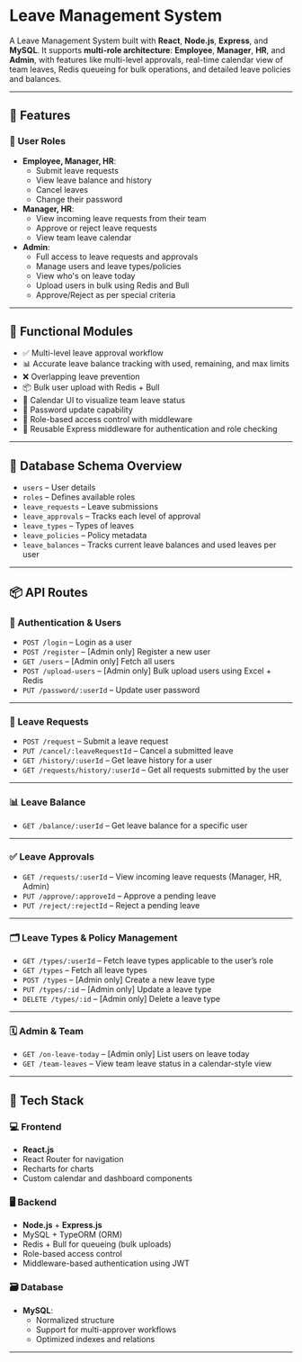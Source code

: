 # Leave Management System

A Leave Management System built with **React**, **Node.js**, **Express**, and **MySQL**. It supports **multi-role architecture**: **Employee**, **Manager**, **HR**, and **Admin**, with features like multi-level approvals, real-time calendar view of team leaves, Redis queueing for bulk operations, and detailed leave policies and balances.

---

## 🚀 Features

### 👥 User Roles

- **Employee, Manager, HR**:
  - Submit leave requests
  - View leave balance and history
  - Cancel leaves
  - Change their password
- **Manager, HR**:
  - View incoming leave requests from their team
  - Approve or reject leave requests
  - View team leave calendar
- **Admin**:
  - Full access to leave requests and approvals
  - Manage users and leave types/policies
  - View who's on leave today
  - Upload users in bulk using Redis and Bull
  - Approve/Reject as per special criteria

---

## 📅 Functional Modules

- ✅ Multi-level leave approval workflow
- 📊 Accurate leave balance tracking with used, remaining, and max limits
- ❌ Overlapping leave prevention
- 📦 Bulk user upload with Redis + Bull
- 📆 Calendar UI to visualize team leave status
- 🔐 Password update capability
- 🧭 Role-based access control with middleware
- 🔁 Reusable Express middleware for authentication and role checking

---

## 🧩 Database Schema Overview

- `users` – User details
- `roles` – Defines available roles
- `leave_requests` – Leave submissions
- `leave_approvals` – Tracks each level of approval
- `leave_types` – Types of leaves
- `leave_policies` – Policy metadata
- `leave_balances` – Tracks current leave balances and used leaves per user

---

## 📦 API Routes

### 🔐 Authentication & Users

- `POST /login` – Login as a user
- `POST /register` – [Admin only] Register a new user
- `GET /users` – [Admin only] Fetch all users
- `POST /upload-users` – [Admin only] Bulk upload users using Excel + Redis
- `PUT /password/:userId` – Update user password

---

### 📝 Leave Requests

- `POST /request` – Submit a leave request
- `PUT /cancel/:leaveRequestId` – Cancel a submitted leave
- `GET /history/:userId` – Get leave history for a user
- `GET /requests/history/:userId` – Get all requests submitted by the user

---

### 📊 Leave Balance

- `GET /balance/:userId` – Get leave balance for a specific user

---

### ✅ Leave Approvals

- `GET /requests/:userId` – View incoming leave requests (Manager, HR, Admin)
- `PUT /approve/:approveId` – Approve a pending leave
- `PUT /reject/:rejectId` – Reject a pending leave

---

### 🗂️ Leave Types & Policy Management

- `GET /types/:userId` – Fetch leave types applicable to the user’s role
- `GET /types` – Fetch all leave types
- `POST /types` – [Admin only] Create a new leave type
- `PUT /types/:id` – [Admin only] Update a leave type
- `DELETE /types/:id` – [Admin only] Delete a leave type

---

### 🗓️ Admin & Team

- `GET /on-leave-today` – [Admin only] List users on leave today
- `GET /team-leaves` – View team leave status in a calendar-style view

---

## 🧪 Tech Stack

### 💻 Frontend
- **React.js**
- React Router for navigation
- Recharts for charts
- Custom calendar and dashboard components

### 🖥️ Backend
- **Node.js** + **Express.js**
- MySQL + TypeORM (ORM)
- Redis + Bull for queueing (bulk uploads)
- Role-based access control
- Middleware-based authentication using JWT

### 🗃️ Database
- **MySQL**:
  - Normalized structure
  - Support for multi-approver workflows
  - Optimized indexes and relations

---
